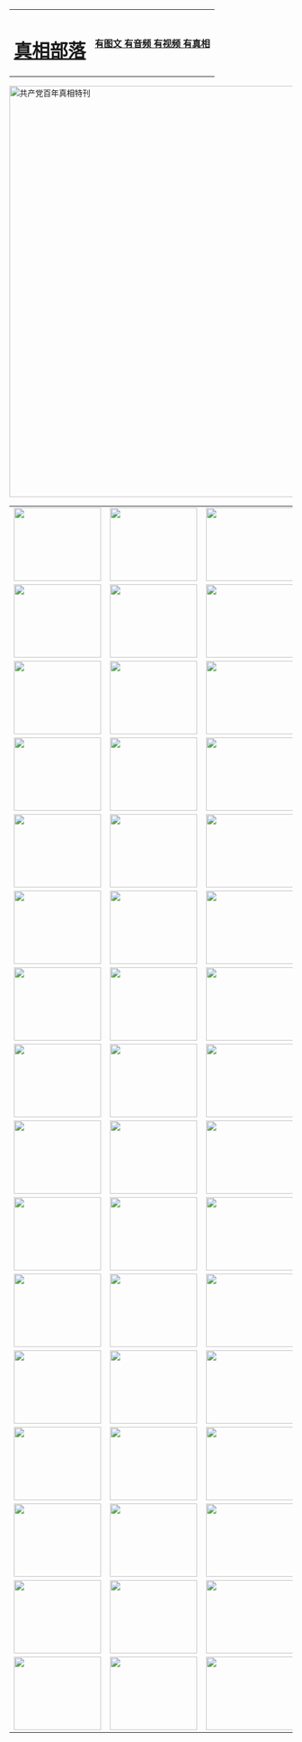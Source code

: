 <table>
<tr>

<td>
	<H1><a href="http://293.connermcd.com/zx/">真相部落</a></H1>
</td>
<td>
	<H4><a href="http://293.connermcd.com/zx/">有图文 有音频 有视频 有真相</a></H4>
</td>
</tr>
</table>

 <div ><a href="http://293.connermcd.com/zx/bngcd/"><img src="http://293.connermcd.com/zx/bngcd/gcdbnzx.jpg" width="730"  border="0" alt="共产党百年真相特刊"></a></div>

<table>
<tr>
	<td><a href="http://293.connermcd.com/xtr/107/"><img  src ="http://293.connermcd.com/pic/2017/02/107.jpg" width="155px" height="130px"></a></td>
	<td><a href="http://293.connermcd.com/xtr/829/"><img src ="http://293.connermcd.com/pic/2017/02/829.jpg" width="155px" height="130px"></a></td>
	<td><a href="http://293.connermcd.com/xtr/69/"><img  src ="http://293.connermcd.com/pic/2017/02/69.jpg" width="155px" height="130px"></a></td>
	<td><a href="http://293.connermcd.com/xtr/99/"><img  src ="http://293.connermcd.com/pic/2017/02/99.jpg" width="155px" height="130px"></a></td>
</tr>
<tr>
	<td><a href="http://293.connermcd.com/xtr/40/"><img  src ="http://293.connermcd.com/pic/2017/02/40.jpg" width="155px" height="130px"></a></td>
	<td><a href="http://293.connermcd.com/xtr/20/"><img  src ="http://293.connermcd.com/pic/2017/02/20.jpg" width="155px" height="130px"></a></td>
	<td><a href="http://293.connermcd.com/xtr/81/"><img  src ="http://293.connermcd.com/pic/2017/02/81.jpg" width="155px" height="130px"></a></td>
	<td><a href="http://293.connermcd.com/xtr/2/"><img  src ="http://293.connermcd.com/pic/2017/02/2.jpg" width="155px" height="130px"></a></td>
</tr>
<tr>
	<td><a href="http://293.connermcd.com/xtr/86/"><img  src ="http://293.connermcd.com/pic/2017/02/86.jpg" width="155px" height="130px"></a></td>
	<td><a href="http://293.connermcd.com/xtr/109/"><img  src ="http://293.connermcd.com/pic/2017/02/109.jpg" width="155px" height="130px"></a></td>
	<td><a href="http://293.connermcd.com/xtr/1378/"><img  src ="http://293.connermcd.com/pic/2017/02/1378.jpg" width="155px" height="130px"></a></td>
	<td><a href="http://293.connermcd.com/xtr/57/"><img  src ="http://293.connermcd.com/pic/2017/02/57.jpg" width="155px" height="130px"></a></td>
</tr>
<tr>
	<td><a href="http://293.connermcd.com/xtr/1219/"><img  src ="http://293.connermcd.com/pic/2017/02/1219.jpg" width="155px" height="130px"></a></td>
	<td><a href="http://293.connermcd.com/xtr/1220/"><img  src ="http://293.connermcd.com/pic/2017/02/1220.jpg" width="155px" height="130px"></a></td>
	<td><a href="http://293.connermcd.com/xtr/1221/"><img  src ="http://293.connermcd.com/pic/2017/02/1221.jpg" width="155px" height="130px"></a></td>
	<td><a href="http://293.connermcd.com/xtr/51/"><img  src ="http://293.connermcd.com/pic/2017/02/51.jpg" width="155px" height="130px"></a></td>
</tr>
<tr>
	<td><a href="http://293.connermcd.com/xtr/1055/"><img  src ="http://293.connermcd.com/pic/2017/02/1055.jpg" width="155px" height="130px"></a></td>
	<td><a href="http://293.connermcd.com/xtr/611/"><img  src ="http://293.connermcd.com/pic/2017/02/611.jpg" width="155px" height="130px"></a></td>
	<td><a href="http://293.connermcd.com/xtr/1121/"><img  src ="http://293.connermcd.com/pic/2017/02/1121.jpg" width="155px" height="130px"></a></td>
	<td><a href="http://293.connermcd.com/xtr/610/"><img  src ="http://293.connermcd.com/pic/2017/02/610.jpg" width="155px" height="130px"></a></td>
</tr>
<tr>
	<td><a href="http://293.connermcd.com/xtr/1128/"><img  src ="http://293.connermcd.com/pic/2017/02/1128.jpg" width="155px" height="130px"></a></td>
	<td><a href="http://293.connermcd.com/xtr/1395/"><img  src ="http://293.connermcd.com/pic/2017/02/1406.jpg" width="155px" height="130px"></a></td>
	<td><a href="http://293.connermcd.com/xtr/1407/"><img  src ="http://293.connermcd.com/pic/2017/02/1407.jpg" width="155px" height="130px"></a></td>
	<td><a href="http://293.connermcd.com/xtr/934/"><img  src ="http://293.connermcd.com/pic/2017/02/934.jpg" width="155px" height="130px"></a></td>
</tr>
<tr>
	<td><a href="http://293.connermcd.com/xtr/641/"><img  src ="http://293.connermcd.com/pic/2017/02/641.jpg" width="155px" height="130px"></a></td>
	<td><a href="http://293.connermcd.com/xtr/949/"><img  src ="http://293.connermcd.com/pic/2017/02/949.jpg" width="155px" height="130px"></a></td>
	<td><a href="http://293.connermcd.com/xtr/112/"><img  src ="http://293.connermcd.com/pic/2017/02/112.jpg" width="155px" height="130px"></a></td>
	<td><a href="http://293.connermcd.com/xtr/812/"><img  src ="http://293.connermcd.com/pic/2017/02/812.jpg" width="155px" height="130px"></a></td>
</tr>
<tr>
	<td><a href="http://293.connermcd.com/xtr/103/"><img  src ="http://293.connermcd.com/pic/2017/02/103.jpg" width="155px" height="130px"></a></td>
	<td><a href="http://293.connermcd.com/xtr/3/"><img  src ="http://293.connermcd.com/pic/2017/02/3.jpg" width="155px" height="130px"></a></td>
	<td><A href="http://293.connermcd.com/mp4/zx/2015/11/Lkmtt.mp4" target="_blank" title="莲开满天庭"><img  src="http://293.connermcd.com/pic/2015/11/Lkmtt3480_jssor.jpg"  width="155px" height="130px"></A></td>
	<td><A href="http://293.connermcd.com/mp4/zx/2015/11/2013513.mp4" target="_blank" title="飞旋的法轮"><img  src="http://293.connermcd.com/pic/2015/11/falun480_jssor.jpg"  width="155px" height="130px"></A></td>
</tr>
<tr>
	<td><A href="http://293.connermcd.com/mp4/zx/2015/11/NYParade.mp4" target="_blank" title="2004年4月10日法轮功纽约大游行"><img  src="http://293.connermcd.com/pic/2015/11/nyparade480_jssor.jpg"  width="155px" height="130px"></A></td>
	<td><A href="http://293.connermcd.com/mp4/news617/2015/05/WEB_s28093.mp4" target="_blank" title="2015年世界法轮大法日特别报导"><img  src="http://293.connermcd.com/pic/2015/11/p6752711a666997037_jssor.jpg"  width="155px" height="130px"></A></td>
	<td><A href="http://293.connermcd.com/mp4/news829/2015/11/30211_326650.mp4" target="_blank" title="沧州绑架案连审四天 民众抹泪称审好人"><img  src="http://293.connermcd.com/pic/2015/11/changzhou2480_jssor.jpg"  width="155px" height="130px"></A></td>
	<td><A href="http://293.connermcd.com/mp4/mhph/2015/10/changzhou.mp4" target="_blank" title="沧州真相--狮城血泪"><img  src="http://293.connermcd.com/pic/2015/11/changzhou480_jssor.jpg"  width="155px" height="130px"></A></td>
</tr>
<tr>
	<td><A href="http://293.connermcd.com/mp4/mhjd/mhjd_55.mp4" target="_blank" title="正义律师与无罪辩护"><img  src="http://293.connermcd.com/pic/2015/11/wzbh480_jssor.jpg"  width="155px" height="130px"></A></td>
	<td><A href="http://293.connermcd.com/mp4/zx/2015/11/layerkcs.mp4" target="_blank" title="中国的良心--高智晟律师"><img  src="http://293.connermcd.com/pic/2015/11/layerkcs2480_jssor.jpg"  width="155px" height="130px"></A></td>
	<td><A href="http://293.connermcd.com/mp4/mhph/2015/10/szxl.mp4" target="_blank" title="神州血泪--北京、大庆、广东、哈尔滨"><img  src="http://293.connermcd.com/pic/2015/11/szxl480_jssor.jpg"  width="155px" height="130px"></A></td>
	<td><A href="http://293.connermcd.com/mp4/zx/2015/11/TangShanFFXS.mp4" target="_blank" title="真相纪录片：凤凰新生"><img  src="http://293.connermcd.com/pic/2015/11/fhxs2480_jssor.jpg"  width="155px" height="130px"></A></td>
</tr>
<tr>
	<td><A href="http://293.connermcd.com/mp4/zx/2015/11/jidong.mp4" target="_blank" title="冀东监狱的罪恶"><img  src="http://293.connermcd.com/pic/2015/11/jidong480_jssor.jpg"  width="155px" height="130px"></A></td>
	<td><A href="http://293.connermcd.com/mp4/mhph/2015/10/tangshan.mp4" target="_blank" title="凤凰血泪"><img  src="http://293.connermcd.com/pic/2015/11/tangshan480_jssor.jpg"  width="155px" height="130px"></A>
					</div></td>
	<td>	<A href="http://293.connermcd.com/mp4/mhph/2015/10/zfxtzxl.mp4" target="_blank" title="政法系统罪行录--唐山篇"><img  src="http://293.connermcd.com/pic/2015/11/zfxtzxl480_jssor.jpg"  width="155px" height="130px"></A></td>
	<td><A href="http://293.connermcd.com/mp4/mhph/2015/10/QDBG.mp4" target="_blank" title="青岛悲歌"><img  src="http://293.connermcd.com/pic/2015/10/qdbg2480_jssor.jpg"  width="155px" height="130px"></A></td>
</tr>
<tr>
	<td><A href="http://293.connermcd.com/mp4/mhph/2015/10/huludao.mp4" target="_blank" title="葫芦岛永恒的见证"><img  src="http://293.connermcd.com/pic/2015/10/huludao480_jssor.jpg"  width="155px" height="130px"></A></td>
	<td><A href="http://293.connermcd.com/mp4/mhph/2015/10/qbzx.mp4" target="_blank" title="湖畔泉边听真相-济南泉城的传奇"><img  src="http://293.connermcd.com/pic/2015/10/hupan480_jssor.jpg"  width="155px" height="130px"></A></td>
	<td><A href="http://293.connermcd.com/mp4/mhph/2015/10/baoding_dvd_v2.mp4" target="_blank" title="燕赵悲歌"><img  src="http://293.connermcd.com/pic/2015/10/yzbg480_jssor.jpg"  width="155px" height="130px"></A></td>
	<td><A href="http://293.connermcd.com/mp4/zx/2015/11/meihuashi_complete_ED2.0.mp4" target="_blank" title="梅花诗完整版"><img  src="http://293.connermcd.com/pic/2015/11/mhs480_jssor.jpg"  width="155px" height="130px"></A></td>
</tr>
<tr>
	<td><A href="http://293.connermcd.com/mp4/zx/2015/11/fengbei512k.mp4" target="_blank" title="丰碑"><img  src="http://293.connermcd.com/pic/2015/11/fongbei480_jssor.jpg"  width="155px" height="130px"></A></td>
	<td><A href="http://293.connermcd.com/mp4/zx/2015/11/fytdxComplete.mp4" target="_blank" title="风雨天地行全集"><img  src="http://293.connermcd.com/pic/2015/11/fytdxWhite480_jssor.jpg"  width="155px" height="130px"></A></td>
	<td><A href="http://293.connermcd.com/mp4/zx/2015/11/JianZheng.mp4" target="_blank" title="见证"><img  src="http://293.connermcd.com/pic/2015/11/witness480_jssor.jpg"  width="155px" height="130px"></A></td>
	<td><A href="http://293.connermcd.com/mp4/mhph/2015/10/hcym.mp4" target="_blank" title="红朝阴谋"><img  src="http://293.connermcd.com/pic/2015/10/hcym480_jssor.jpg"  width="155px" height="130px"></A></td>
</tr>
<tr>
	<td><A href="http://293.connermcd.com/mp4/zx/2015/11/zfzxPalV3.mp4" target="_blank" title="是自焚还是骗局"><img  src="http://293.connermcd.com/pic/2015/11/zfzx4805_jssor.jpg"  width="155px" height="130px"></A></td>
	<td><A href="http://293.connermcd.com/mp4/zx/2015/11/lsdspMsyTd.mp4" target="_blank" title="历史的审判"><img  src="http://293.connermcd.com/pic/2015/11/lsdsp480_jssor.jpg"  width="155px" height="130px"></A></td>
	<td><A href="http://293.connermcd.com/mp4/news886/2015/11/concat886.mp4" target="_blank" title="一周全球控告江泽民"><img  src="http://293.connermcd.com/pic/2015/11/news886480_jssor.jpg"  width="155px" height="130px"></A></td>
	<td><A href="http://293.connermcd.com/mp4/news1378/2014/08/CQSD_s0_e4_v2_i0-CQSD_4-video.mp4" target="_blank" title="欧洲的抉择"><img  src="http://293.connermcd.com/pic/2015/11/p5143421a564166643-ss_jssor.jpg"  width="155px" height="130px"></A></td>
</tr>
<tr>
	<td><A href="http://293.connermcd.com/mp4/zx/2015/11/hk20150720parade.mp4" target="_blank" title="港法轮功反迫害大游行 大陆游客震撼"><img  src="http://293.connermcd.com/pic/2015/11/281098-ss_jssor.jpg"  width="155px" height="130px"></A></td>
	<td><A href="http://293.connermcd.com/mp4/zx/2015/11/20150720hkParade512k.mp4" target="_blank" title="香港法轮功720游行声援诉江潮"><img  src="http://293.connermcd.com/pic/2015/11/2015720parade480_jssor.jpg"  width="155px" height="130px"></A></td>
	<td><A href="http://293.connermcd.com/mp4/zx/2015/11/hktdc512.mp4" target="_blank" title="香港退党潮"><img  src="http://293.connermcd.com/pic/2015/11/hktdc480_jssor.jpg"  width="155px" height="130px"></A></td>
	<td><A href="http://293.connermcd.com/mp4/news413/2015/11/concat413.mp4" target="_blank" title="本月退党精选"><img  src="http://293.connermcd.com/pic/2015/11/tuidang480_jssor.jpg"  width="155px" height="130px"></A></td>
</tr>
<tr>
	<td><A href="http://293.connermcd.com/mp4/news823/2015/11/TSZG_British_1_QA_A_TSZG-61-1_XinHaoNianZuoZh_P617180.mp4" target="_blank" title="辛灏年：纪念《九评共产党》发表十周年演讲"><img  src="http://293.connermcd.com/pic/2015/11/xhn9p10480_jssor.jpg"  width="155px" height="130px"></A></td>
	<td><A href="http://293.connermcd.com/mp4/news57/2015/11/JPGCD8.mp4" target="_blank" title="【九评之八】评中国共产党的邪教本质"><img  src="http://293.connermcd.com/pic/2015/11/9pkcd8p480_jssor.jpg"  width="155px" height="130px"></A></td>
	<td><A href="http://293.connermcd.com/mp4/other/kao.Chih.Sheng_story.mp4"  target="_blank" title="超越恐惧:高智晟的故事"				style="font-size:20px;"><img src="http://293.connermcd.com/pic/2016/12/GZS201408070902.jpg"  width="155px" height="130px">
						</A></td>
	<td><A href="http://293.connermcd.com/mp4/zx/2016/11/oh10yearsInv.mp4"  target="_blank" title="纪录片《活摘 十年调查》完整版" style="font-size:20px;"><img src="http://293.connermcd.com/pic/2016/11/10yearsOHinv.jpg"  width="155px" height="130px">
						</A></td>
</tr>
</table>


